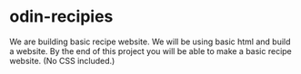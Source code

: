 # odin-recipies

We are building basic recipe website.
We will be using basic html and build a website.
By the end of this project you will be able to make a basic recipe website.
(No CSS included.)
